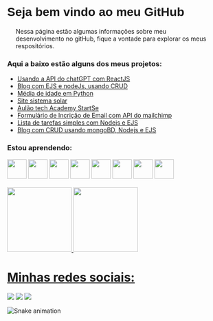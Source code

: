 <div>
    <h1 style="font-family: Arial, Helvetica, sans-serif;">Seja bem vindo ao meu GitHub</h1>
    <p style="margin:20px;">Nessa página estão algumas informações sobre meu desenvolvimento no gitHub,
      fique a vontade para explorar os meus respositórios.</p>
    <h3>Aqui a baixo estão alguns dos meus projetos:</h3>
    <ul>
      <li><a href="https://github.com/marcusvscostaa/test-ChatGPT">Usando a API do chatGPT com ReactJS</a></li>
      <li><a href="https://github.com/marcusvscostaa/blogJS">Blog com EJS e nodeJs, usando CRUD</a></li>
      <li><a href="https://github.com/marcusvscostaa/Media-de-Idade-Python.git">Média de idade em Python</a></li>
      <li><a href="https://github.com/marcusvscostaa/sistema-solar.git">Site sistema solar</a></li>
      <li><a href="https://github.com/marcusvscostaa/aulao_tech_academy.git">Aulão tech Academy StartSe</a></li>
      <li><a href="https://newsletter-singup-serve.onrender.com/">Formulário de Incrição de Email com API do mailchimp</a></li>
      <li><a href="https://listday.onrender.com/">Lista de tarefas simples com Nodejs e EJS</a></li>
      <li><a href="https://blog-v82n.onrender.com">Blog com CRUD usando mongoBD, Nodejs e EJS</a></li>
    </ul>
    <div>
      <h3>Estou aprendendo:</h3>
      <img src="https://cdn.jsdelivr.net/gh/devicons/devicon/icons/java/java-original-wordmark.svg" width="45"
        height="45" />
      <img src="https://cdn.jsdelivr.net/gh/devicons/devicon/icons/javascript/javascript-original.svg" width="45"
        height="45" />
      <img src="https://cdn.jsdelivr.net/gh/devicons/devicon/icons/css3/css3-original.svg" width="45" height="45" />
      <img src="https://cdn.jsdelivr.net/gh/devicons/devicon/icons/html5/html5-original.svg" width="45" height="45" />
      <img src="https://cdn.jsdelivr.net/gh/devicons/devicon/icons/arduino/arduino-original-wordmark.svg" width="45"
        height="45" />
      <img src="https://cdn.jsdelivr.net/gh/devicons/devicon/icons/nodejs/nodejs-original.svg" width="45" height="45" />
      <img src="https://cdn.jsdelivr.net/gh/devicons/devicon/icons/androidstudio/androidstudio-original.svg" width="45"
        height="45" />
      <img src="https://cdn.jsdelivr.net/gh/devicons/devicon/icons/git/git-original.svg" width="45" height="45" />
      <br>
    </div>
    <br>
    <a href="https://github.com/marcusvscostaa">
      <img height="150em"
        src="https://github-readme-stats.vercel.app/api/top-langs/?username=marcusvscostaa&layout=compact&langs_count=7&theme=dracula" />
      <img height="150em"
        src="https://github-readme-stats.vercel.app/api?username=marcusvscostaa&show_icons=true&theme=dracula&include_all_commits=true&count_private=true" />
  </div>
  <div>
    <h1> Minhas redes sociais:</h1>
    <a href="https://instagram.com/marcusvs.c" target="_blank"><img
        src="https://img.shields.io/badge/-Instagram-%23E4405F?style=for-the-badge&logo=instagram&logoColor=white"
        target="_blank"></a>
    <a href="mailto:marcusvinicius2097@gmail.com"><img
        src="https://img.shields.io/badge/Gmail-D14836?style=for-the-badge&logo=gmail&logoColor=white"
        target="_blank"></a>
    <a href="https://www.linkedin.com/in/marcus-costa-5b740a127" target="_blank"><img
        src="https://img.shields.io/badge/-LinkedIn-%230077B5?style=for-the-badge&logo=linkedin&logoColor=white"
        target="_blank"></a>
  </div>

![Snake animation](https://github.com/marcusvscostaa/marcusvscostaa/blob/output/github-contribution-grid-snake.svg)


      
